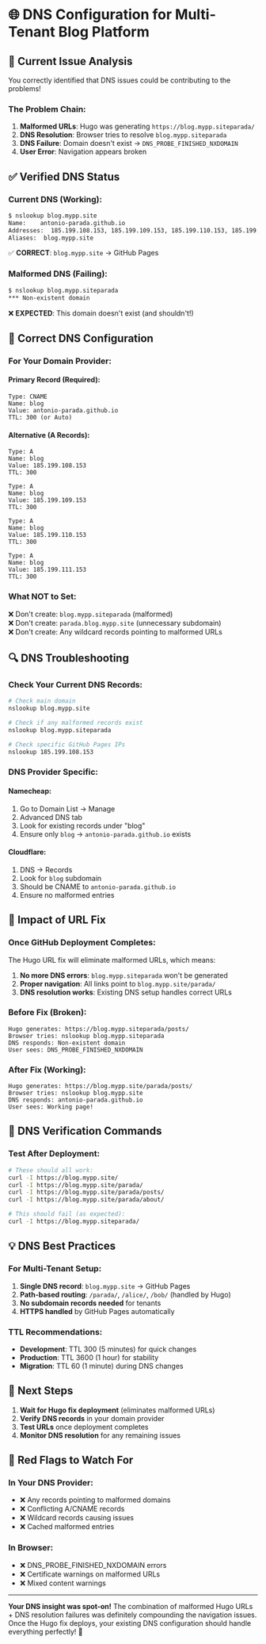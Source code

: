 # 🌐 DNS Configuration for Multi-Tenant Blog Platform

## 🚨 Current Issue Analysis

You correctly identified that DNS issues could be contributing to the problems! 

### The Problem Chain:
1. **Malformed URLs**: Hugo was generating `https://blog.mypp.siteparada/`
2. **DNS Resolution**: Browser tries to resolve `blog.mypp.siteparada` 
3. **DNS Failure**: Domain doesn't exist → `DNS_PROBE_FINISHED_NXDOMAIN`
4. **User Error**: Navigation appears broken

## ✅ Verified DNS Status

### Current DNS (Working):
```bash
$ nslookup blog.mypp.site
Name:    antonio-parada.github.io
Addresses:  185.199.108.153, 185.199.109.153, 185.199.110.153, 185.199.111.153
Aliases:  blog.mypp.site
```
✅ **CORRECT**: `blog.mypp.site` → GitHub Pages

### Malformed DNS (Failing):
```bash
$ nslookup blog.mypp.siteparada
*** Non-existent domain
```
❌ **EXPECTED**: This domain doesn't exist (and shouldn't!)

## 🎯 Correct DNS Configuration

### For Your Domain Provider:

#### Primary Record (Required):
```
Type: CNAME
Name: blog
Value: antonio-parada.github.io
TTL: 300 (or Auto)
```

#### Alternative (A Records):
```
Type: A
Name: blog  
Value: 185.199.108.153
TTL: 300

Type: A
Name: blog
Value: 185.199.109.153  
TTL: 300

Type: A
Name: blog
Value: 185.199.110.153
TTL: 300

Type: A
Name: blog
Value: 185.199.111.153
TTL: 300
```

### What NOT to Set:
❌ Don't create: `blog.mypp.siteparada` (malformed)  
❌ Don't create: `parada.blog.mypp.site` (unnecessary subdomain)  
❌ Don't create: Any wildcard records pointing to malformed URLs

## 🔍 DNS Troubleshooting

### Check Your Current DNS Records:
```bash
# Check main domain
nslookup blog.mypp.site

# Check if any malformed records exist
nslookup blog.mypp.siteparada

# Check specific GitHub Pages IPs
nslookup 185.199.108.153
```

### DNS Provider Specific:

#### Namecheap:
1. Go to Domain List → Manage
2. Advanced DNS tab
3. Look for existing records under "blog"
4. Ensure only `blog` → `antonio-parada.github.io` exists

#### Cloudflare:
1. DNS → Records
2. Look for `blog` subdomain
3. Should be CNAME to `antonio-parada.github.io`
4. Ensure no malformed entries

## 🚀 Impact of URL Fix

### Once GitHub Deployment Completes:
The Hugo URL fix will eliminate malformed URLs, which means:

1. **No more DNS errors**: `blog.mypp.siteparada` won't be generated
2. **Proper navigation**: All links point to `blog.mypp.site/parada/`
3. **DNS resolution works**: Existing DNS setup handles correct URLs

### Before Fix (Broken):
```
Hugo generates: https://blog.mypp.siteparada/posts/
Browser tries: nslookup blog.mypp.siteparada
DNS responds: Non-existent domain
User sees: DNS_PROBE_FINISHED_NXDOMAIN
```

### After Fix (Working):
```
Hugo generates: https://blog.mypp.site/parada/posts/
Browser tries: nslookup blog.mypp.site  
DNS responds: antonio-parada.github.io
User sees: Working page!
```

## 🔧 DNS Verification Commands

### Test After Deployment:
```bash
# These should all work:
curl -I https://blog.mypp.site/
curl -I https://blog.mypp.site/parada/
curl -I https://blog.mypp.site/parada/posts/
curl -I https://blog.mypp.site/parada/about/

# This should fail (as expected):
curl -I https://blog.mypp.siteparada/
```

## 💡 DNS Best Practices

### For Multi-Tenant Setup:
1. **Single DNS record**: `blog.mypp.site` → GitHub Pages
2. **Path-based routing**: `/parada/`, `/alice/`, `/bob/` (handled by Hugo)
3. **No subdomain records needed** for tenants
4. **HTTPS handled** by GitHub Pages automatically

### TTL Recommendations:
- **Development**: TTL 300 (5 minutes) for quick changes
- **Production**: TTL 3600 (1 hour) for stability
- **Migration**: TTL 60 (1 minute) during DNS changes

## 🎯 Next Steps

1. **Wait for Hugo fix deployment** (eliminates malformed URLs)
2. **Verify DNS records** in your domain provider
3. **Test URLs** once deployment completes
4. **Monitor DNS resolution** for any remaining issues

## 🚨 Red Flags to Watch For

### In Your DNS Provider:
- ❌ Any records pointing to malformed domains
- ❌ Conflicting A/CNAME records  
- ❌ Wildcard records causing issues
- ❌ Cached malformed entries

### In Browser:
- ❌ DNS_PROBE_FINISHED_NXDOMAIN errors
- ❌ Certificate warnings on malformed URLs
- ❌ Mixed content warnings

---

**Your DNS insight was spot-on!** The combination of malformed Hugo URLs + DNS resolution failures was definitely compounding the navigation issues. Once the Hugo fix deploys, your existing DNS configuration should handle everything perfectly! 🎯
